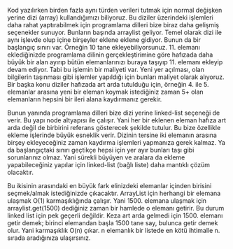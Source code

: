 Kod yazılırken birden fazla aynı türden verileri tutmak için normal değişken yerine dizi (array) kullandığımızı biliyoruz. Bu diziler üzerindeki işlemleri daha rahat yaptırabilmek için programlama dilleri bize biraz daha gelişmiş seçenekler sunuyor. Bunların başında arraylist geliyor. Temel olarak dizi ile aynı işlevde olup içine birşeyler eklene eklene gidiyor. Bunun da bir başlangıç sınırı var. Örneğin 10 tane ekleyebiliyorsunuz. 11. elemanı eklediğinizde programlama dilinin gerçekleştirimine göre hafızada daha büyük bir alan ayırıp bütün elemanlarınızı buraya taşıyıp 11. elemanı ekleyip devam ediyor. Tabi bu işlemin bir maliyeti var. Yeni yer açılması, olan bilgilerin taşınması gibi işlemler yapıldığı için bunları maliyet olarak alıyoruz. Bir başka konu diziler hafızada art arda tutulduğu için, örneğin 4. ile 5. elemanlar arasına yeni bir eleman koymak istediğiniz zaman 5+ olan elemanların hepsini bir ileri alana kaydırmanız gerekir.

Bunun yanında programlama dilleri bize dizi yerine linked-list seçeneği de verir. Bu yapı node altyapısı ile çalışır. Yani her bir eklenen eleman hafıza art arda değil de birbirini referans gösterecek şekilde tutulur. Bu bize özellikle ekleme işlerinde büyük esneklik verir. Dizinin tersine iki elemanın arasına birşey ekleyeceğiniz zaman kaydırma işlemleri yapmanıza gerek kalmaz. Ya da başlangıçtaki sınırı geçtikçe hepsi için yer ayır bunları taşı gibi sorunlarınız olmaz. Yani sürekli büyüyen ve aralara da ekleme yapabileceğiniz yapılar için linked-list (bağlı liste) daha mantıklı çözüm olacaktır.

Bu ikisinin arasındaki en büyük fark elinizdeki elemanlar içinden birisini seçmek/almak istediğinizde çıkacaktır. ArrayList için herhangi bir elemana ulaşmak O(1) karmaşıklığında çalışır. Yani 1500. elemana ulaşmak için arraylist.get(1500) dediğiniz zaman bir hamlede o elemanı getirir. Bu durum linked list için pek geçerli değildir. Keza art arda gelmedi için 1500. elemanı getir demek; birinci elemandan başla 1500 tane say, bulunca getir demek olur. Yani karmaşıklık O(n) çıkar. n elemanlık bir listede en kötü ihtimalle n. sırada aradığınıza ulaşırsınız.
